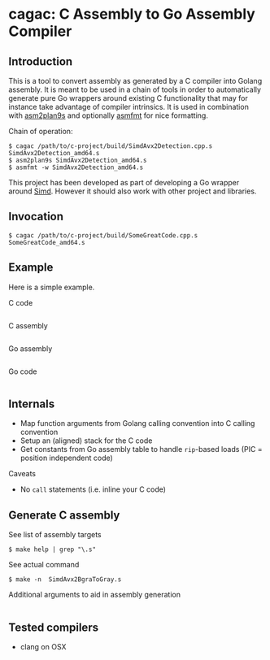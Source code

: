 # cagac: C Assembly to Go Assembly Compiler

## Introduction

This is a tool to convert assembly as generated by a C compiler into Golang assembly. It is meant to be used in a chain of tools in order to automatically generate pure Go wrappers around existing C functionality that may for instance take advantage of compiler intrinsics. It is used in combination with [asm2plan9s](https://github.com/minio/asm2plan9s) and optionally [asmfmt](https://github.com/klauspost/asmfmt) for nice formatting.

Chain of operation:
```
$ cagac /path/to/c-project/build/SimdAvx2Detection.cpp.s SimdAvx2Detection_amd64.s
$ asm2plan9s SimdAvx2Detection_amd64.s
$ asmfmt -w SimdAvx2Detection_amd64.s
```

This project has been developed as part of developing a Go wrapper around [Simd](https://github.com/ermig1979/Simd). However it should also work with other project and libraries.

## Invocation

```
$ cagac /path/to/c-project/build/SomeGreatCode.cpp.s SomeGreatCode_amd64.s
```

## Example

Here is a simple example.

C code
```
```

C assembly
```
```

Go assembly
```
```

Go code
```
```

## Internals

- Map function arguments from Golang calling convention into C calling convention
- Setup an (aligned) stack for the C code
- Get constants from Go assembly table to handle `rip`-based loads (PIC = position independent code) 

Caveats
- No `call` statements (i.e. inline your C code)

## Generate C assembly

See list of assembly targets
```
$ make help | grep "\.s"
```

See actual command
```
$ make -n  SimdAvx2BgraToGray.s
```

Additional arguments to aid in assembly generation
```
```

## Tested compilers

- clang on OSX
